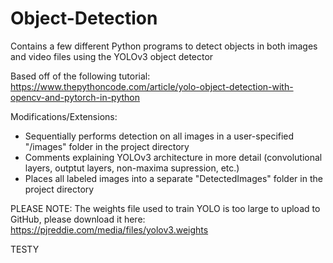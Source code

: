 # Object-Detection

Contains a few different Python programs to detect objects in both images and video files using the YOLOv3 object detector

Based off of the following tutorial: https://www.thepythoncode.com/article/yolo-object-detection-with-opencv-and-pytorch-in-python

Modifications/Extensions:
- Sequentially performs detection on all images in a user-specified "/images" folder in the project directory
- Comments explaining YOLOv3 architecture in more detail (convolutional layers, outptut layers, non-maxima supression, etc.)
- Places all labeled images into a separate "DetectedImages" folder in the project directory 

PLEASE NOTE: 
The weights file used to train YOLO is too large to upload to GitHub, please download it here:
https://pjreddie.com/media/files/yolov3.weights


TESTY